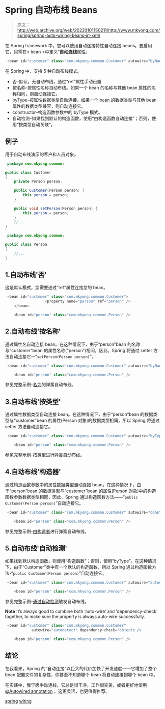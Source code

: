 # Spring 自动布线 Beans

> 原文：<http://web.archive.org/web/20230101150211/http://www.mkyong.com/spring/spring-auto-wiring-beans-in-xml/>

在 Spring framework 中，您可以使用自动连接特性自动连接 beans。要启用它，只需在< bean >中定义“**自动连线**属性。

```java
 <bean id="customer" class="com.mkyong.common.Customer" autowire="byName" /> 
```

在 Spring 中，支持 5 种自动布线模式。

*   否–默认，无自动布线，通过“ref”属性手动设置
*   按名称–按属性名称自动布线。如果一个 bean 的名称与其他 bean 属性的名称相同，则自动连接它。
*   byType–按属性数据类型自动连接。如果一个 bean 的数据类型与其他 bean 属性的数据类型兼容，则自动连接它。
*   constructor–构造函数参数中的 byType 模式。
*   自动检测–如果找到默认的构造函数，使用“由构造函数自动连接”；否则，使用“按类型自动关联”。

## 例子

用于自动布线演示的客户和人员对象。

```java
 package com.mkyong.common;

public class Customer 
{
	private Person person;

	public Customer(Person person) {
		this.person = person;
	}

	public void setPerson(Person person) {
		this.person = person;
	}
	//...
} 
```

```java
 package com.mkyong.common;

public class Person 
{
	//...
} 
```

 ## 1.自动布线'否'

这是默认模式，您需要通过“ref”属性连接您的 bean。

```java
 <bean id="customer" class="com.mkyong.common.Customer">
                  <property name="person" ref="person" />
	</bean>

	<bean id="person" class="com.mkyong.common.Person" /> 
```

 ## 2.自动布线'按名称'

通过属性名自动连接 bean。在这种情况下，由于“person”bean 的名称与“customer”bean 的属性名称(“person”)相同，因此，Spring 将通过 setter 方法自动连接它—“`setPerson(Person person)`”。

```java
 <bean id="customer" class="com.mkyong.common.Customer" autowire="byName" />

	<bean id="person" class="com.mkyong.common.Person" /> 
```

参见完整示例-[名为](http://web.archive.org/web/20190223073503/http://www.mkyong.com/spring/spring-autowiring-by-name/)的弹簧自动布线。

## 3.自动布线'按类型'

通过属性数据类型自动连接 bean。在这种情况下，由于“person”bean 的数据类型与“customer”bean 的属性(Person 对象)的数据类型相同，所以 Spring 将通过 setter 方法自动连接它。

```java
 <bean id="customer" class="com.mkyong.common.Customer" autowire="byType" />

	<bean id="person" class="com.mkyong.common.Person" /> 
```

参见完整示例-[按类型](http://web.archive.org/web/20190223073503/http://www.mkyong.com/spring/spring-autowiring-by-type/)进行弹簧自动布线。

## 4.自动布线'构造器'

通过构造函数参数中的属性数据类型自动连接 bean。在这种情况下，由于“person”bean 的数据类型与“customer”bean 的属性(Person 对象)中的构造函数参数数据类型相同，因此，Spring 通过构造函数方法——“`public Customer(Person person)`”自动连接它。

```java
 <bean id="customer" class="com.mkyong.common.Customer" autowire="constructor" />

	<bean id="person" class="com.mkyong.common.Person" /> 
```

参见完整示例-[由构造者](http://web.archive.org/web/20190223073503/http://www.mkyong.com/spring/spring-autowiring-by-constructor/)进行弹簧自动布线。

## 5.自动布线'自动检测'

如果找到默认构造函数，则使用“构造函数”；否则，使用“byType”。在这种情况下，由于“Customer”类中有一个默认的构造函数，所以 Spring 通过构造函数方法-“`public Customer(Person person)`”自动连接它。

```java
 <bean id="customer" class="com.mkyong.common.Customer" autowire="autodetect" />

	<bean id="person" class="com.mkyong.common.Person" /> 
```

参见完整示例-[通过自动检测](http://web.archive.org/web/20190223073503/http://www.mkyong.com/spring/spring-autowiring-by-autodetect/)触发自动布线。

**Note**
It’s always good to combine both ‘auto-wire’ and ‘dependency-check’ together, to make sure the property is always auto-wire successfully.

```java
 <bean id="customer" class="com.mkyong.common.Customer" 
			autowire="autodetect" dependency-check="objects />

	<bean id="person" class="com.mkyong.common.Person" /> 
```

## 结论

在我看来，Spring 的“自动连接”以巨大的代价加快了开发速度——它增加了整个 bean 配置文件的复杂性，你甚至不知道哪个 bean 将自动连接到哪个 bean 中。

在实践中，我宁愿手动连线，它总是很干净，工作很完美，或者更好地使用 [@Autowired annotation](http://web.archive.org/web/20190223073503/http://www.mkyong.com/spring/spring-auto-wiring-beans-with-autowired-annotation/) ，这更灵活，也更值得推荐。

[spring](http://web.archive.org/web/20190223073503/http://www.mkyong.com/tag/spring/) [wiring](http://web.archive.org/web/20190223073503/http://www.mkyong.com/tag/wiring/)







